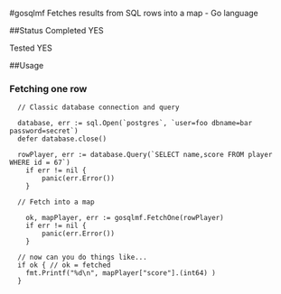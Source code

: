 #gosqlmf
Fetches results from SQL rows into a map - Go language

##Status
Completed YES

Tested YES

##Usage

### Fetching one row
```
  // Classic database connection and query 

  database, err := sql.Open(`postgres`, `user=foo dbname=bar password=secret`)
  defer database.close()
	
  rowPlayer, err := database.Query(`SELECT name,score FROM player WHERE id = 67`)
	if err != nil {
		panic(err.Error())
	}

  // Fetch into a map
  
	ok, mapPlayer, err := gosqlmf.FetchOne(rowPlayer)
	if err != nil {
		panic(err.Error())
	}
  
  // now can you do things like...
  if ok { // ok = fetched
    fmt.Printf("%d\n", mapPlayer["score"].(int64) )
  }
```
